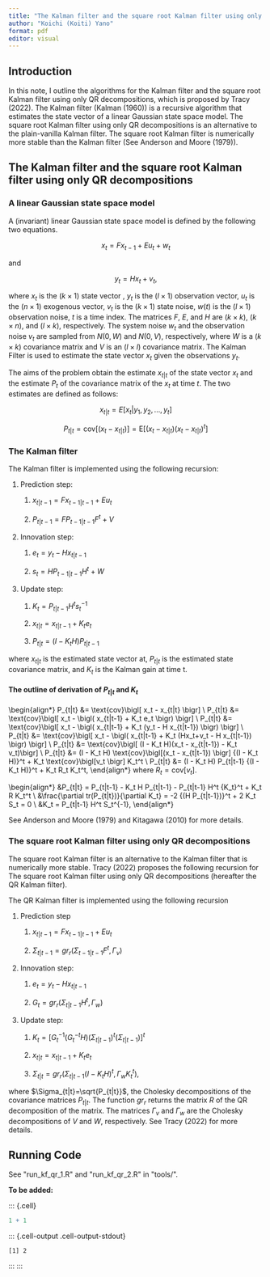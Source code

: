 ```yaml
---
title: "The Kalman filter and the square root Kalman filter using only QR decompositions"
author: "Koichi (Koiti) Yano"
format: pdf
editor: visual
---
```




## Introduction

In this note, I outline the algorithms for the Kalman filter and the square root Kalman filter using only QR decompositions, which is proposed by Tracy (2022). The Kalman filter (Kalman (1960)) is a recursive algorithm that estimates the state vector of a linear Gaussian state space model. The square root Kalman filter using only QR decompositions is an alternative to the plain-vanilla Kalman filter. The square root Kalman filter is numerically more stable than the Kalman filter (See Anderson and Moore (1979)).

## The Kalman filter and the square root Kalman filter using only QR decompositions

### A linear Gaussian state space model

A (invariant) linear Gaussian state space model is defined by the following two equations.

$$
x_t=Fx_{t-1} + E u_t + w_t
$$

and

$$y_t=Hx_t+v_t,$$

where $x_t$ is the $(k \times 1)$ state vector , $y_t$ is the $(l \times 1)$ observation vector, $u_t$ is the $(n \times 1)$ exogenous vector, $v_t$ is the $(k \times 1)$ state noise, $w(t)$ is the $(l \times 1)$ observation noise, $t$ is a time index. The matrices $F$, $E$, and $H$ are $(k \times k)$, $(k \times n)$, and $(l \times k)$, respectively. The system noise $w_t$ and the observation noise $v_t$ are sampled from $N(0, W)$ and $N(0,V)$, respectively, where $W$ is a $(k \times k)$ covariance matrix and $V$ is an $(l \times l)$ covariance matrix. The Kalman Filter is used to estimate the state vector $x_t$ given the observations $y_t$.

The aims of the problem obtain the estimate $x_{t|t}$ of the state vector $x_t$ and the estimate $P_{t}$ of the covariance matrix of the $x_t$ at time $t$. The two estimates are defined as follows:

$$
x_{t|t} = E[x_t|y_1, y_2, \ldots, y_t]
$$

$$ 
P_{t|t} = \text{cov}\bigl[ (x_t - x_{t|t}) \bigr] = \text{E}\bigl[(x_t - x_{t|t})(x_t - x_{t|t})^t \bigr]
$$

### The Kalman filter

The Kalman filter is implemented using the following recursion:

1.  Prediction step:

    1.  $x_{t|t-1} = F x_{t-1|t-1} + E u_t$

    2.  $P_{t|t-1} = F P_{t-1|t-1} F^t + V$

2.  Innovation step:

    1.  $e_t = y_t - H x_{t|t-1}$

    2.  $s_t = H P_{t-1|t-1}H^t + W$

3.  Update step:

    1.  $K_t=P_{t|t-1} H^t s_t^{-1}$

    2.  $x_{t|t} = x_{t|t-1} + K_t e_t$

    3.  $P_{t|t} = (I - K_t H) P_{t|t-1}$

where $x_{t|t}$ is the estimated state vector at, $P_{t|t}$ is the estimated state covariance matrix, and $K_t$ is the Kalman gain at time t.

#### The outline of derivation of $P_{t|t}$ and $K_t$

\begin{align*}
P_{t|t} &= \text{cov}\bigl[ x_t - x_{t|t} \bigr] \\
P_{t|t} &= \text{cov}\bigl[ x_t - \bigl( x_{t|t-1} + K_t e_t \bigr) \bigr] \\
P_{t|t} &= \text{cov}\bigl[ x_t - \bigl( x_{t|t-1} + K_t (y_t - H x_{t|t-1}) \bigr) \bigr] \\
P_{t|t} &= \text{cov}\bigl[ x_t - \bigl( x_{t|t-1} + K_t (Hx_t+v_t - H x_{t|t-1}) \bigr) \bigr] \\
P_{t|t} &= \text{cov}\bigl[ (I - K_t H)(x_t - x_{t|t-1}) - K_t v_t)\bigr] \\
P_{t|t} &= (I - K_t H) \text{cov}\bigl[(x_t - x_{t|t-1}) \bigr] {(I - K_t H)}^t + K_t \text{cov}\bigl[v_t \bigr] K_t^t \\
P_{t|t} &= (I - K_t H) P_{t|t-1} {(I - K_t H)}^t + K_t R_t K_t^t,
\end{align*} where $R_t = \text{cov}\bigl[v_t \bigr]$.

\begin{align*}
&P_{t|t} = P_{t|t-1} - K_t H P_{t|t-1} -  P_{t|t-1} H^t {K_t}^t + K_t R K_t^t \\
&\frac{\partial tr(P_{t|t})}{\partial K_t} = -2 {(H P_{t|t-1})}^t + 2 K_t S_t = 0 \\
&K_t = P_{t|t-1} H^t S_t^{-1},
\end{align*}

See Anderson and Moore (1979) and Kitagawa (2010) for more details.

### The square root Kalman filter using only QR decompositions

The square root Kalman filter is an alternative to the Kalman filter that is numerically more stable. Tracy (2022) proposes the following recursion for The square root Kalman filter using only QR decompositions (hereafter the QR Kalman filter).

The QR Kalman filter is implemented using the following recursion

1.  Prediction step

    1.  $x_{t|t-1} = F x_{t-1|t-1} + E u_t$

    2.  $\Sigma_{t|t-1} = gr_r(\Sigma_{t-1|t-1} F^t, \Gamma_v)$

2.  Innovation step:

    1.  $e_t = y_t - H x_{t|t-1}$

    2.  $G_t = gr_r (\Sigma_{t|t-1} H^t, \Gamma_w)$

3.  Update step:

    1.  $K_t={[G_t^{-1} (G_t^{-t} H) {(\Sigma_{t|t-1})}^t(\Sigma_{t|t-1})]}^t$

    2.  $x_{t|t} = x_{t|t-1} + K_t e_t$

    3.  $\Sigma_{t|t} = gr_r(\Sigma_{t|t-1}{(I - K_t H)}^t, \Gamma_w {K_t}^t),$

where $\Sigma_{t|t}=\sqrt{P_{t|t}}$, the Cholesky decompositions of the covariance matrices $P_{t|t}$. The function $gr_r$ returns the matrix $R$ of the QR decomposition of the matrix. The matrices $\Gamma_v$ and $\Gamma_w$ are the Cholesky decompositions of $V$ and $W$, respectively. See Tracy (2022) for more details.

## Running Code

See "run_kf_qr_1.R" and "run_kf_qr_2.R" in "tools/".

**To be added:**



::: {.cell}

```{.r .cell-code}
1 + 1
```

::: {.cell-output .cell-output-stdout}

```
[1] 2
```


:::
:::

